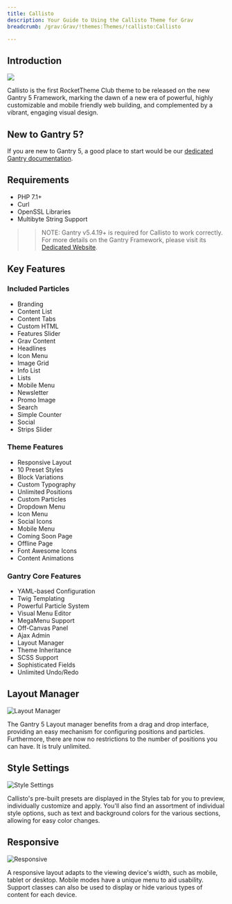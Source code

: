 ```yaml
---
title: Callisto
description: Your Guide to Using the Callisto Theme for Grav
breadcrumb: /grav:Grav/!themes:Themes/!callisto:Callisto

---
```


Introduction
-----

![](assets/callisto.jpeg)

Callisto is the first RocketTheme Club theme to be released on the new Gantry 5 Framework, marking the dawn of a new era of powerful, highly customizable and mobile friendly web building, and complemented by a vibrant, engaging visual design.

New to Gantry 5?
-----
If you are new to Gantry 5, a good place to start would be our [dedicated Gantry documentation](http://docs.gantry.org).

Requirements
-----
* PHP 7.1+
* Curl
* OpenSSL Libraries
* Multibyte String Support

>> NOTE: Gantry v5.4.19+ is required for Callisto to work correctly. For more details on the Gantry Framework, please visit its [Dedicated Website](http://gantry.org).

Key Features
-----


### Included Particles

* Branding
* Content List
* Content Tabs
* Custom HTML
* Features Slider
* Grav Content
* Headlines
* Icon Menu
* Image Grid
* Info List
* Lists
* Mobile Menu
* Newsletter
* Promo Image
* Search
* Simple Counter
* Social
* Strips Slider 

### Theme Features

* Responsive Layout
* 10 Preset Styles
* Block Variations
* Custom Typography
* Unlimited Positions
* Custom Particles
* Dropdown Menu
* Icon Menu
* Social Icons
* Mobile Menu
* Coming Soon Page
* Offline Page
* Font Awesome Icons
* Content Animations 

### Gantry Core Features

* YAML-based Configuration
* Twig Templating
* Powerful Particle System
* Visual Menu Editor
* MegaMenu Support
* Off-Canvas Panel
* Ajax Admin
* Layout Manager
* Theme Inheritance
* SCSS Support
* Sophisticated Fields
* Unlimited Undo/Redo

## Layout Manager

![Layout Manager](ft-2.jpg)

The Gantry 5 Layout manager benefits from a drag and drop interface, providing an easy mechanism for configuring positions and particles. Furthermore, there are now no restrictions to the number of positions you can have. It is truly unlimited.

## Style Settings

![Style Settings](ft-3.jpg)

Callisto's pre-built presets are displayed in the Styles tab for you to preview, individually customize and apply. You'll also find an assortment of individual style options, such as text and background colors for the various sections, allowing for easy color changes.

## Responsive

![Responsive](ft-4.jpg)

A responsive layout adapts to the viewing device's width, such as mobile, tablet or desktop. Mobile modes have a unique menu to aid usability. Support classes can also be used to display or hide various types of content for each device.
